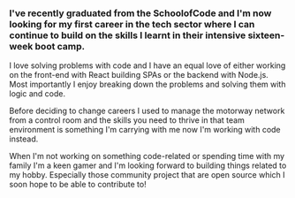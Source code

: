 ### I've recently graduated from the SchoolofCode and I'm now looking for my first career in the tech sector where I can continue to build on the skills I learnt in their intensive sixteen-week boot camp.

I love solving problems with code and I have an equal love of either working on the front-end with React building SPAs or the backend with Node.js. Most importantly I enjoy breaking down the problems and solving them with logic and code.

Before deciding to change careers I used to manage the motorway network from a control room and the skills you need to thrive in that team environment is something I'm carrying with me now I'm working with code instead.

When I'm not working on something code-related or spending time with my family I'm a keen gamer and I'm looking forward to building things related to my hobby. Especially those community project that are open source which I soon hope to be able to contribute to!





